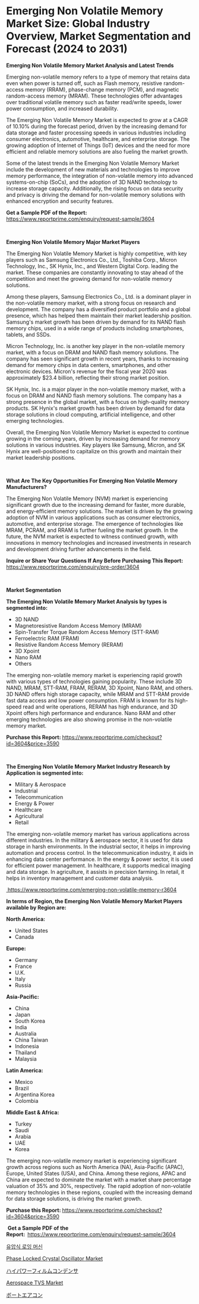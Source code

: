 <p><h1>Emerging Non Volatile Memory Market Size: Global Industry Overview, Market Segmentation and Forecast (2024 to 2031)</h1></p><p><strong>Emerging Non Volatile Memory Market Analysis and Latest Trends</strong></p>
<p><p>Emerging non-volatile memory refers to a type of memory that retains data even when power is turned off, such as Flash memory, resistive random-access memory (RRAM), phase-change memory (PCM), and magnetic random-access memory (MRAM). These technologies offer advantages over traditional volatile memory such as faster read/write speeds, lower power consumption, and increased durability.</p><p>The Emerging Non Volatile Memory Market is expected to grow at a CAGR of 10.10% during the forecast period, driven by the increasing demand for data storage and faster processing speeds in various industries including consumer electronics, automotive, healthcare, and enterprise storage. The growing adoption of Internet of Things (IoT) devices and the need for more efficient and reliable memory solutions are also fueling the market growth.</p><p>Some of the latest trends in the Emerging Non Volatile Memory Market include the development of new materials and technologies to improve memory performance, the integration of non-volatile memory into advanced systems-on-chip (SoCs), and the adoption of 3D NAND technology to increase storage capacity. Additionally, the rising focus on data security and privacy is driving the demand for non-volatile memory solutions with enhanced encryption and security features.</p></p>
<p><strong>Get a Sample PDF of the Report:&nbsp;</strong> <a href="https://www.reportprime.com/enquiry/request-sample/3604">https://www.reportprime.com/enquiry/request-sample/3604</a></p>
<p>&nbsp;</p>
<p><strong>Emerging Non Volatile Memory Major Market Players</strong></p>
<p><p>The Emerging Non Volatile Memory Market is highly competitive, with key players such as Samsung Electronics Co., Ltd., Toshiba Corp., Micron Technology, Inc., SK Hynix, Inc., and Western Digital Corp. leading the market. These companies are constantly innovating to stay ahead of the competition and meet the growing demand for non-volatile memory solutions.</p><p>Among these players, Samsung Electronics Co., Ltd. is a dominant player in the non-volatile memory market, with a strong focus on research and development. The company has a diversified product portfolio and a global presence, which has helped them maintain their market leadership position. Samsung's market growth has been driven by demand for its NAND flash memory chips, used in a wide range of products including smartphones, tablets, and SSDs.</p><p>Micron Technology, Inc. is another key player in the non-volatile memory market, with a focus on DRAM and NAND flash memory solutions. The company has seen significant growth in recent years, thanks to increasing demand for memory chips in data centers, smartphones, and other electronic devices. Micron's revenue for the fiscal year 2020 was approximately $23.4 billion, reflecting their strong market position.</p><p>SK Hynix, Inc. is a major player in the non-volatile memory market, with a focus on DRAM and NAND flash memory solutions. The company has a strong presence in the global market, with a focus on high-quality memory products. SK Hynix's market growth has been driven by demand for data storage solutions in cloud computing, artificial intelligence, and other emerging technologies.</p><p>Overall, the Emerging Non Volatile Memory Market is expected to continue growing in the coming years, driven by increasing demand for memory solutions in various industries. Key players like Samsung, Micron, and SK Hynix are well-positioned to capitalize on this growth and maintain their market leadership positions.</p></p>
<p>&nbsp;</p>
<p><strong>What Are The Key Opportunities For Emerging Non Volatile Memory Manufacturers?</strong></p>
<p><p>The Emerging Non Volatile Memory (NVM) market is experiencing significant growth due to the increasing demand for faster, more durable, and energy-efficient memory solutions. The market is driven by the growing adoption of NVM in various applications such as consumer electronics, automotive, and enterprise storage. The emergence of technologies like MRAM, PCRAM, and RRAM is further fueling the market growth. In the future, the NVM market is expected to witness continued growth, with innovations in memory technologies and increased investments in research and development driving further advancements in the field.</p></p>
<p><strong>Inquire or Share Your Questions If Any Before Purchasing This Report:</strong> <a href="https://www.reportprime.com/enquiry/pre-order/3604">https://www.reportprime.com/enquiry/pre-order/3604</a></p>
<p>&nbsp;</p>
<p><strong>Market Segmentation</strong></p>
<p><strong>The Emerging Non Volatile Memory Market Analysis by types is segmented into:</strong></p>
<p><ul><li>3D NAND</li><li>Magnetoresistive Random Access Memory (MRAM)</li><li>Spin-Transfer Torque Random Access Memory (STT-RAM)</li><li>Ferroelectric RAM (FRAM)</li><li>Resistive Random Access Memory (RERAM)</li><li>3D Xpoint</li><li>Nano RAM</li><li>Others</li></ul></p>
<p><p>The emerging non-volatile memory market is experiencing rapid growth with various types of technologies gaining popularity. These include 3D NAND, MRAM, STT-RAM, FRAM, RERAM, 3D Xpoint, Nano RAM, and others. 3D NAND offers high storage capacity, while MRAM and STT-RAM provide fast data access and low power consumption. FRAM is known for its high-speed read and write operations, RERAM has high endurance, and 3D Xpoint offers high performance and endurance. Nano RAM and other emerging technologies are also showing promise in the non-volatile memory market.</p></p>
<p><strong>Purchase this Report:&nbsp;</strong><a href="https://www.reportprime.com/checkout?id=3604&price=3590">https://www.reportprime.com/checkout?id=3604&price=3590</a></p>
<p>&nbsp;</p>
<p><strong>The Emerging Non Volatile Memory Market Industry Research by Application is segmented into:</strong></p>
<p><ul><li>Military & Aerospace</li><li>Industrial</li><li>Telecommunication</li><li>Energy & Power</li><li>Healthcare</li><li>Agricultural</li><li>Retail</li></ul></p>
<p><p>The emerging non-volatile memory market has various applications across different industries. In the military & aerospace sector, it is used for data storage in harsh environments. In the industrial sector, it helps in improving automation and process control. In the telecommunication industry, it aids in enhancing data center performance. In the energy & power sector, it is used for efficient power management. In healthcare, it supports medical imaging and data storage. In agriculture, it assists in precision farming. In retail, it helps in inventory management and customer data analysis.</p></p>
<p><a href="https://www.reportprime.com/emerging-non-volatile-memory-r3604">&nbsp;https://www.reportprime.com/emerging-non-volatile-memory-r3604</a></p>
<p><strong>In terms of Region, the Emerging Non Volatile Memory Market Players available by Region are:</strong></p>
<p>
    <p> <strong> North America: </strong>
        <ul>
            <li>United States</li>
            <li>Canada</li>
        </ul>
        </p> 
    <p> <strong> Europe: </strong>
        <ul>
            <li>Germany</li>
            <li>France</li>
            <li>U.K.</li>
            <li>Italy</li>
            <li>Russia</li>
        </ul>
        </p> 
    <p> <strong> Asia-Pacific: </strong>
        <ul>
            <li>China</li>
            <li>Japan</li>
            <li>South Korea</li>
            <li>India</li>
            <li>Australia</li>
            <li>China Taiwan</li>
            <li>Indonesia</li>
            <li>Thailand</li>
            <li>Malaysia</li>
        </ul>
        </p> 
    <p> <strong> Latin America: </strong>
        <ul>
            <li>Mexico</li>
            <li>Brazil</li>
            <li>Argentina Korea</li>
            <li>Colombia</li>
        </ul>
        </p> 
    <p> <strong> Middle East & Africa: </strong>
        <ul>
            <li>Turkey</li>
            <li>Saudi</li>
            <li>Arabia</li>
            <li>UAE</li>
            <li>Korea</li>
        </ul>
    </p>
    </p>
<p><p>The emerging non-volatile memory market is experiencing significant growth across regions such as North America (NA), Asia-Pacific (APAC), Europe, United States (USA), and China. Among these regions, APAC and China are expected to dominate the market with a market share percentage valuation of 35% and 30%, respectively. The rapid adoption of non-volatile memory technologies in these regions, coupled with the increasing demand for data storage solutions, is driving the market growth.</p></p>
<p><strong>Purchase this Report: </strong><a href="https://www.reportprime.com/checkout?id=3604&price=3590">https://www.reportprime.com/checkout?id=3604&price=3590</a></p>
<p>&nbsp;<strong>Get a Sample PDF of the Report:&nbsp;&nbsp;</strong><a href="https://www.reportprime.com/enquiry/request-sample/3604">https://www.reportprime.com/enquiry/request-sample/3604</a></p>
<p><strong></strong></p>
<p><p><a href="https://medium.com/@carmellalang1/%EC%88%98%EC%A7%81-%EA%B0%95%EC%95%84%EC%A7%80-%EB%A7%88%EC%82%AC%EC%A7%80%EA%B8%B0-%EC%8B%9C%EC%9E%A5-%EC%9C%A0%ED%98%95-%EC%9D%91%EC%9A%A9-%EB%B0%8F-%EC%A7%80%EB%A6%AC%EC%A0%81-%EC%9C%84%EC%B9%98%EC%97%90-%EB%8C%80%ED%95%9C-%ED%8F%AC%EA%B4%84%EC%A0%81-%ED%8F%89%EA%B0%80-03b2d88afc97">유압식 로잉 머신</a></p><p><a href="https://github.com/marthawweekle/Market-Research-Report-List-1/blob/main/phase-locked-crystal-oscillator-market.md">Phase Locked Crystal Oscillator Market</a></p><p><a href="https://github.com/SkylarDaniel70/Market-Research-Report-List-1/blob/main/911662377779.md">ハイパワーフィルムコンデンサ</a></p><p><a href="https://github.com/SheilaBruen2023/Market-Research-Report-List-1/blob/main/aerospace-tvs-market.md">Aerospace TVS Market</a></p><p><a href="https://medium.com/@demarcuskuhlman/%E3%83%9C%E3%83%BC%E3%83%88%E3%82%A8%E3%82%A2%E3%82%B3%E3%83%B3%E5%B8%82%E5%A0%B4%E3%81%AF-%E5%B8%82%E5%A0%B4%E3%82%B7%E3%82%A7%E3%82%A2-%E5%B8%82%E5%A0%B4%E5%8B%95%E5%90%91-%E5%B8%82%E5%A0%B4%E6%88%90%E9%95%B7%E3%81%AB%E9%96%A2%E3%81%99%E3%82%8B%E6%83%85%E5%A0%B1%E3%82%92%E6%8F%90%E4%BE%9B%E3%81%97%E3%81%BE%E3%81%99-b2ccb697ad33">ボートエアコン</a></p></p>